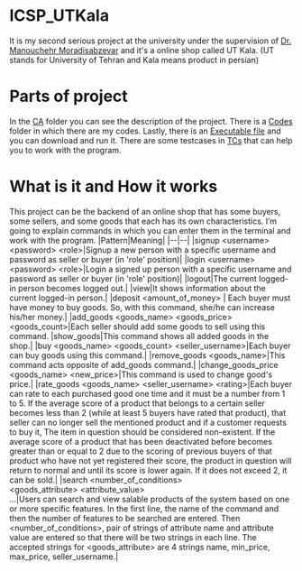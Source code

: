 
# ICSP_UTKala
It is my second serious project at the university under the supervision of [Dr. Manouchehr Moradisabzevar](https://ece.ut.ac.ir/en/~moradih) and it's a online shop called UT Kala. (UT stands for University of Tehran and Kala means product in persian)

# Parts of project
In the [CA](https://github.com/mahdimoeini8102/ICSP_UTKala/tree/main/CA) folder you can see the description of the project. There is a [Codes](https://github.com/mahdimoeini8102/ICSP_UTKala/tree/main/Codes) folder in which there are my codes. Lastly, there is an [Executable file](https://github.com/mahdimoeini8102/ICSP_UTKala/tree/main/Executable%20file) and you can download and run it. There are some testcases in [TCs](https://github.com/mahdimoeini8102/ICSP_UTKala/tree/main/TCs) that can help you to work with the program.

# What is it and How it works
This project can be the backend of an online shop that has some buyers, some sellers, and some goods that each has its own characteristics. I’m going to explain commands in which you can enter them in the terminal and work with the program.
|Pattern|Meaning|
|--|--|
|signup \<username> \<password> \<role>|Signup a new person with a specific username and password as seller or buyer (in 'role' position)|
|login \<username> \<password> \<role>|Login a signed up person with a specific username and password as seller or buyer (in 'role' position)|
|logout|The current logged-in person becomes logged out.|
|view|It shows information about the current logged-in person.|
|deposit \<amount_of_money> | Each buyer must have money to buy goods. So, with this command, she/he can increase his/her money.|
|add_goods \<goods_name> \<goods_price> \<goods_count>|Each seller should add some goods to sell using this command.
|show_goods|This command shows all added goods in the shop.|
|buy \<goods_name> \<goods_count> \<seller_username>|Each buyer can buy goods using this command.|
|remove_goods \<goods_name>|This command acts opposite of add_goods command.|
|change_goods_price \<goods_name> \<new_price>|This command is used to change good's price.|
|rate_goods \<goods_name> \<seller_username> \<rating>|Each buyer can rate to each purchased good one time and it must be a number from 1 to 5. If the average score of a product that belongs to a certain seller becomes less than 2 (while at least 5 buyers have rated that product), that seller can no longer sell the mentioned product and if a customer requests to buy it, The item in question should be considered non-existent. If the average score of a product that has been deactivated before becomes greater than or equal to 2 due to the scoring of previous buyers of that product who have not yet registered their score, the product in question will return to normal and until its score is lower again. If it does not exceed 2, it can be sold.|
|search \<number_of_conditions> <br> \<goods_attribute> \<attribute_value> <br> ...|Users can search and view salable products of the system based on one or more specific features. In the first line, the name of the command and then the number of features to be searched are entered. Then <number_of_conditions>, pair of strings of attribute name and attribute value are entered so that there will be two strings in each line. The accepted strings for <goods_attribute> are 4 strings name, min_price, max_price, seller_username.|


